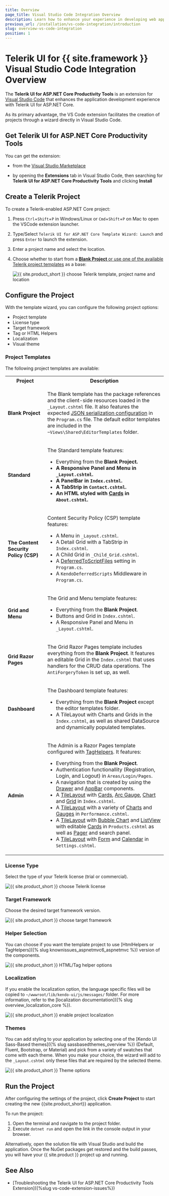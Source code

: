 ```yaml
---
title: Overview
page_title: Visual Studio Code Integration Overview
description: Learn how to enhance your experience in developing web applications with Progress Telerik UI for ASP.NET Core.
previous_url: /installation/vs-code-integration/introduction
slug: overview-vs-code-integration
position: 1
---
```


# Telerik UI for {{ site.framework }} Visual Studio Code Integration Overview

The **Telerik UI for ASP.NET Core Productivity Tools** is an extension for [Visual Studio Code](https://code.visualstudio.com/) that enhances the application development experience with Telerik UI for ASP.NET Core.

As its primary advantage, the VS Code extension facilitates the creation of projects through a wizard directly in Visual Studio Code.

## Get Telerik UI for ASP.NET Core Productivity Tools

You can get the extension:

* from the [Visual Studio Marketplace](https://marketplace.visualstudio.com/items?itemName=TelerikInc.aspnetcoretemplatewizard)

* by opening the **Extensions** tab in Visual Studio Code, then searching for **Telerik UI for ASP.NET Core Productivity Tools** and clicking **Install**


## Create a Telerik Project

To create a Telerik-enabled ASP.NET Core project:

1. Press `Ctrl`+`Shift`+`P` in Windows/Linux or `Cmd`+`Shift`+`P` on Mac to open the VSCode extension launcher.

1. Type/Select `Telerik UI for ASP.NET Core Template Wizard: Launch` and press `Enter` to launch the extension.

1. Enter a project name and select the location.

1. Choose whether to start from a [**Blank Project** or use one of the available Telerik project templates](#project-templates) as a base:

    ![{{ site.product_short }} choose Telerik template, project name and location](images/project-name-and-location.png)


## Configure the Project

With the template wizard, you can configure the following project options:

* Project template
* License type
* Target framework
* Tag or HTML Helpers
* Localization
* Visual theme

### Project Templates

The following project templates are available:

<table>
    <colgroup>
        <col width="25%"></col>
        <col></col>
    </colgroup>
    <tbody>
        <tr>
            <th>Project</th>
            <th>Description</th>
        </tr>
        <tr>
            <td><strong>Blank Project</strong></td>
            <td><p>The Blank template has the package references and the client-side resources loaded in the <code>_Layout.cshtml</code> file. It also features the expected <a href="https://docs.telerik.com/aspnet-core/installation/json-serialization">JSON serialization configuration</a> in the <code>Program.cs</code> file. The default editor templates are included in the <code>~Views\Shared\EditorTemplates</code> folder.</p></td>
        </tr>
        <tr>
            <td><strong>Standard</strong></td>
            <td><p>The Standard template features:</p>
                <ul>
                    <li> Everything from the <strong>Blank Project<strong>.</li>
                    <li> A Responsive Panel and Menu in <code>_Layout.cshtml</code>.</li>
                    <li> A PanelBar in <code>Index.cshtml</code>.</li>
                    <li> A TabStrip in <code>Contact.cshtml</code>.</li>
                    <li> An HTML styled with <a href="https://docs.telerik.com/{{ site.platform }}/knowledge-base/cards">Cards</a> in <code>About.cshtml</code>.</li>
                </ul>
            </td>
        </tr>
        <tr>
            <td><strong>The Content Security Policy (CSP)</strong></td>
            <td><p>Content Security Policy (CSP) template features:</p>
                <ul>
                    <li> A Menu in <code>_Layout.cshtml</code>.</li>
                    <li> A Detail Grid with a TabStrip in <code>Index.cshtml</code>.</li>
                    <li> A Child Grid in <code>_Child_Grid.cshtml</code>.</li>
                    <li> A <a href='https://docs.telerik.com/{{ site.platform }}/html-helpers/helper-basics/deferred-initialization#deferring-components-globally' target="_blank">DeferredToScriptFiles</a> setting in <code>Program.cs</code>.
                    </li>
                    <li>
                       A <code>KendoDeferredScripts</code> Middleware in <code>Program.cs</code>.
                    </li>
                </ul>
            </td>
        </tr>
        <tr>
            <td><strong>Grid and Menu</strong></td>
            <td><p>The Grid and Menu template features:</p>
                <ul>
                    <li> Everything from the <strong>Blank Project</strong>.</li>
                    <li> Buttons and Grid in <code>Index.cshtml</code>.</li>
                    <li> A Responsive Panel and Menu in <code>_Layout.cshtml</code>.</li>
                </ul>
            </td>
        </tr>
        <tr>
            <td><strong>Grid Razor Pages</strong></td>
            <td><p>The Grid Razor Pages template includes everything from the <strong>Blank Project</strong>. It features an editable Grid in the <code>Index.cshtml</code> that uses handlers for the CRUD data operations. The <code>AntiForgeryToken</code> is set up, as well.</p></td>
        </tr>
        <tr>
            <td><strong>Dashboard</strong></td>
            <td><p>The Dashboard template features:</p>
                <ul>
                    <li> Everything from the <strong>Blank Project</strong> except the editor templates folder.</li>
                    <li> A TileLayout with Charts and Grids in the <code>Index.cshtml</code>, as well as shared DataSource and dynamically populated templates.</li>
                </ul>
            </td>
        </tr>
        <tr>
            <td><strong>Admin</strong></td>
            <td><p>The Admin is a Razor Pages template configured with <a href="https://docs.telerik.com/aspnet-core/tag-helpers/overview">TagHelpers</a>. It features:</p>
                <ul>
                    <li>Everything from the <strong>Blank Project</strong>.</li>
                    <li>Authentication functionallity (Registration, Login, and Logout) in <code>Areas/Login/Pages</code>.</li>
                    <li>A navigation that is created by using the <a href="https://docs.telerik.com/aspnet-core/tag-helpers/navigation/drawer/overview">Drawer</a> and <a href="https://docs.telerik.com/aspnet-core/tag-helpers/navigation/appbar/overview">AppBar</a> components.</li>
                    <li>A <a href="https://docs.telerik.com/aspnet-core/tag-helpers/layout/tilelayout/overview">TileLayout</a> with <a href="https://docs.telerik.com/aspnet-core/styles-and-layout/cards">Cards</a>, <a href="https://docs.telerik.com/aspnet-core/tag-helpers/gauges/arcgauge/overview">Arc Gauge</a>, <a href="https://docs.telerik.com/aspnet-core/tag-helpers/charts/overview">Chart</a> and <a href="https://docs.telerik.com/aspnet-core/tag-helpers/data-management/grid/overview">Grid</a> in <code>Index.cshtml</code>.</li>
                    <li>A <a href="https://docs.telerik.com/aspnet-core/tag-helpers/layout/tilelayout/overview">TileLayout</a> with a variety of <a href="https://docs.telerik.com/aspnet-core/tag-helpers/charts/overview">Charts</a> and <a href="https://docs.telerik.com/aspnet-core/tag-helpers/gauges/radialgauge/overview">Gauges</a> in <code>Performance.cshtml</code>.</li>
                    <li>A <a href="https://docs.telerik.com/aspnet-core/tag-helpers/layout/tilelayout/overview">TileLayout</a> with <a href="https://docs.telerik.com/aspnet-core/tag-helpers/charts/overview">Bubble Chart</a> and <a href="https://docs.telerik.com/aspnet-core/html-helpers/data-management/listview/overview">ListView</a> with editable <a href="https://docs.telerik.com/aspnet-core/styles-and-layout/cards">Cards</a> in <code>Products.cshtml</code> as well as <a href="https://docs.telerik.com/aspnet-core/tag-helpers/data-management/pager/overview">Pager</a> and search panel.</li>
                    <li>A <a href="https://docs.telerik.com/aspnet-core/tag-helpers/layout/tilelayout/overview">TileLayout</a> with <a href="https://docs.telerik.com/aspnet-core/tag-helpers/layout/form/overview">Form</a> and <a href="https://docs.telerik.com/aspnet-core/tag-helpers/scheduling/calendar/overview">Calendar</a> in <code>Settings.cshtml</code>.</li>
                </ul>
            </td>
        </tr>
    </tbody>
</table>

### License Type

Select the type of your Telerik license (trial or commercial).

![{{ site.product_short }} choose Telerik license](images/license-type.png)

### Target Framework

Choose the desired target framework version.

![{{ site.product_short }} choose target framework](images/target-framewok.png)

### Helper Selection

You can choose if you want the template project to use [HtmlHelpers or TagHelpers]({% slug knownissues_aspnetmvc6_aspnetmvc %}) version of the components.

![{{ site.product_short }} HTML/Tag helper options](images/helper-type.png)

### Localization

If you enable the localization option, the language specific files will be copied to `~/wwwroot/lib/kendo-ui/js/messages/` folder. For more information, refer to the [localization documentation]({% slug overview_localization_core %}).

![{{ site.product_short }} enable project localization](images/enable-localization.png)

### Themes

You can add styling to your application by selecting one of the [Kendo UI Sass-Based themes]({% slug sassbasedthemes_overview %}) (Default, Fluent, Bootstrap, or Material) and pick from a variety of swatches that come with each theme. When you make your choice, the wizard will add to the `_Layout.cshtml` only these files that are required by the selected theme.

![{{ site.product_short }} Theme options](images/themes.png)

## Run the Project

After configuring the settings of the project, click **Create Project** to start creating the new {{site.product_short}} application.

To run the project:

1. Open the terminal and navigate to the project folder.
1. Execute `dotnet run` and open the link in the console output in your browser. 

Alternatively, open the solution file with Visual Studio and build the application. Once the NuGet packages get restored and the build passes, you will have your {{ site.product }} project up and running.

## See Also

* [Troubleshooting the Telerik UI for ASP.NET Core Productivity Tools Extension]({%slug vs-code-extension-issues%})